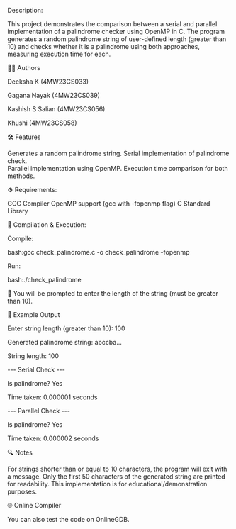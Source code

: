 Description:

This project demonstrates the comparison between a serial and parallel implementation of a palindrome checker using OpenMP in C. 
The program generates a random palindrome string of user-defined length (greater than 10) and checks whether it is a palindrome using both approaches, measuring execution time for each.

👨‍💻 Authors

Deeksha K (4MW23CS033)

Gagana Nayak (4MW23CS039)

Kashish S Salian (4MW23CS056)

Khushi (4MW23CS058)

🛠️ Features

Generates a random palindrome string.
Serial implementation of palindrome check.  
Parallel implementation using OpenMP.
Execution time comparison for both methods.

⚙️ Requirements:

GCC Compiler
OpenMP support (gcc with -fopenmp flag)
C Standard Library

🚀 Compilation & Execution:

Compile:

bash:gcc check_palindrome.c -o check_palindrome -fopenmp

Run:

bash:./check_palindrome

🔸 You will be prompted to enter the length of the string (must be greater than 10).

🧪 Example Output

Enter string length (greater than 10): 100

Generated palindrome string: abccba...

String length: 100

--- Serial Check ---

Is palindrome? Yes

Time taken: 0.000001 seconds

--- Parallel Check ---

Is palindrome? Yes

Time taken: 0.000002 seconds

🔍 Notes

For strings shorter than or equal to 10 characters, the program will exit with a message.
Only the first 50 characters of the generated string are printed for readability.
This implementation is for educational/demonstration purposes.

🌐 Online Compiler

You can also test the code on OnlineGDB.

